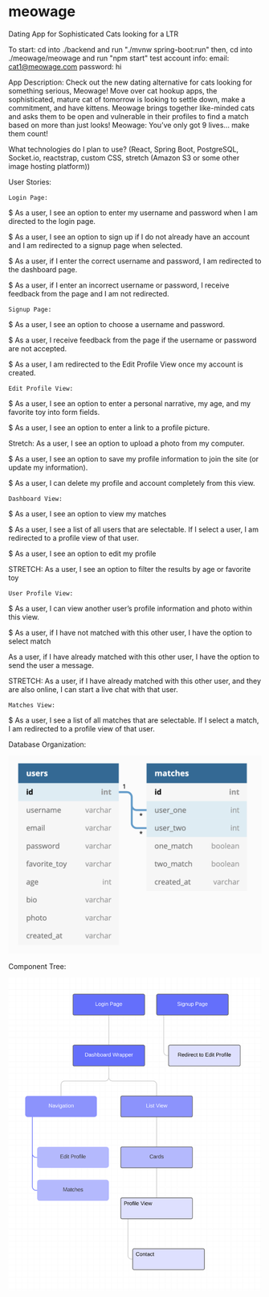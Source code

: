 # meowage
Dating App for Sophisticated Cats looking for a LTR

To start:
cd into ./backend and run "./mvnw spring-boot:run"
then,
cd into ./meowage/meowage and run "npm start"
test account info:
email: cat1@meowage.com password: hi


App Description:  Check out the new dating alternative for cats looking for something serious, Meowage!  Move over cat hookup apps, the sophisticated, mature cat of tomorrow is looking to settle down, make a commitment, and have kittens.  Meowage brings together like-minded cats and asks them to be open and vulnerable in their profiles to find a match based on more than just looks!  Meowage:  You’ve only got 9 lives… make them count!

What technologies do I plan to use? (React, Spring Boot, PostgreSQL, Socket.io, reactstrap, custom CSS, stretch (Amazon S3 or some other image hosting platform))

User Stories:

	Login Page:
	
$ As a user, I see an option to enter my username and password when I am directed to the login page.

$ As a user, I see an option to sign up if I do not already have an account and I am redirected to a signup page when selected.

$ As a user, if I enter the correct username and password, I am redirected to the dashboard page.

$ As a user, if I enter an incorrect username or password, I receive feedback from the page and I am not redirected.

	Signup Page:
	
$ As a user, I see an option to choose a username and password.

$ As a user, I receive feedback from the page if the username or password are not accepted.

$ As a user, I am redirected to the Edit Profile View once my account is created.

	Edit Profile View:
	
$ As a user, I see an option to enter a personal narrative, my age, and my favorite toy into form fields.

$ As a user, I see an option to enter a link to a profile picture.

Stretch: As a user, I see an option to upload a photo from my computer.

$ As a user, I see an option to save my profile information to join the site (or update my information).

$ As a user, I can delete my profile and account completely from this view.

	Dashboard View:
	
$ As a user, I see an option to view my matches

$ As a user, I see a list of all users that are selectable.  If I select a user, I am redirected to a profile view of that user.

$ As a user, I see an option to edit my profile

STRETCH: As a user, I see an option to filter the results by age or favorite toy

	User Profile View:
	
$ As a user, I can view another user’s profile information and photo within this view.

$ As a user, if I have not matched with this other user, I have the option to select match

As a user, if I have already matched with this other user, I have the option to send the user a message.

STRETCH: As a user, if I have already matched with this other user, and they are also online, I can start a live chat with that user.

	Matches View:
	
$ As a user, I see a list of all matches that are selectable.  If I select a match, I am redirected to a profile view of that user.

Database Organization:

<img src="Screen Shot 2019-08-22 at 2.10.47 PM.png"/>

Component Tree:

<img src="Screen Shot 2019-08-26 at 10.30.45 AM.png"/>

